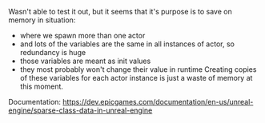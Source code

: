 Wasn't able to test it out, but it seems that it's purpose is to save on memory in situation:
- where we spawn more than one actor
- and lots of the variables are the same in all instances of actor, so redundancy is huge
- those variables are meant as init values
- they most probably won't change their value in runtime
Creating copies of these variables for each actor instance is just a waste of memory at this moment. 

Documentation: 
https://dev.epicgames.com/documentation/en-us/unreal-engine/sparse-class-data-in-unreal-engine
